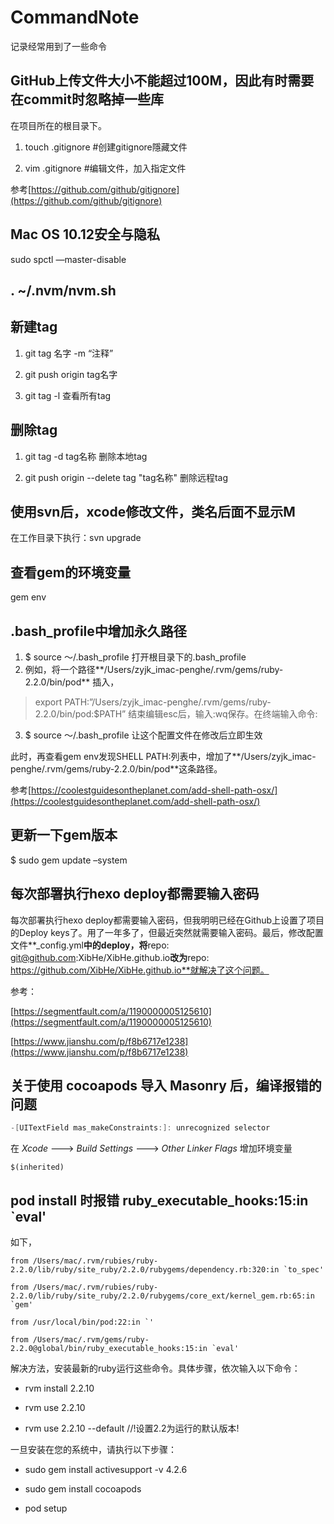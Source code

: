 # CommandNote
记录经常用到了一些命令

## GitHub上传文件大小不能超过100M，因此有时需要在commit时忽略掉一些库
在项目所在的根目录下。

1. touch  .gitignore     #创建gitignore隱藏文件  

2. vim    .gitignore     #编辑文件，加入指定文件

参考[https://github.com/github/gitignore](https://github.com/github/gitignore)

## Mac OS 10.12安全与隐私
sudo spctl —master-disable

## . ~/.nvm/nvm.sh

## 新建tag

1. git tag 名字 -m “注释”

2. git push origin tag名字

3. git tag -l  查看所有tag

## 删除tag

1. git tag -d tag名称   删除本地tag 

2. git push origin --delete tag "tag名称"  删除远程tag

## 使用svn后，xcode修改文件，类名后面不显示**M**
在工作目录下执行：svn upgrade

## 查看gem的环境变量
gem env

## .bash_profile中增加永久路径
1. $ source ～/.bash_profile 打开根目录下的.bash_profile
2. 例如，将一个路径**/Users/zyjk_imac-penghe/.rvm/gems/ruby-2.2.0/bin/pod** 插入，

> export PATH:”/Users/zyjk_imac-penghe/.rvm/gems/ruby-2.2.0/bin/pod:$PATH”
结束编辑esc后，输入:wq保存。在终端输入命令:

3. $ source ～/.bash_profile  让这个配置文件在修改后立即生效

此时，再查看gem env发现SHELL PATH:列表中，增加了**/Users/zyjk_imac-penghe/.rvm/gems/ruby-2.2.0/bin/pod**这条路径。

参考[https://coolestguidesontheplanet.com/add-shell-path-osx/](https://coolestguidesontheplanet.com/add-shell-path-osx/)

## 更新一下gem版本
$ sudo gem update –system

## 每次部署执行hexo deploy都需要输入密码

每次部署执行hexo deploy都需要输入密码，但我明明已经在Github上设置了项目的Deploy keys了。用了一年多了，但最近突然就需要输入密码。最后，修改配置文件**_config.yml**中的deploy，将**repo: git@github.com:XibHe/XibHe.github.io**改为**repo: https://github.com/XibHe/XibHe.github.io**就解决了这个问题。

参考：

[https://segmentfault.com/a/1190000005125610](https://segmentfault.com/a/1190000005125610)

[https://www.jianshu.com/p/f8b6717e1238](https://www.jianshu.com/p/f8b6717e1238)

## 关于使用 cocoapods 导入 Masonry 后，编译报错的问题

```objectivec
-[UITextField mas_makeConstraints:]: unrecognized selector

```

在 *Xcode* ---> *Build Settings* ---> *Other Linker Flags* 增加环境变量  

```
$(inherited)
```

## pod install 时报错 ruby_executable_hooks:15:in `eval'

如下，

```
from /Users/mac/.rvm/rubies/ruby-2.2.0/lib/ruby/site_ruby/2.2.0/rubygems/dependency.rb:320:in `to_spec'

from /Users/mac/.rvm/rubies/ruby-2.2.0/lib/ruby/site_ruby/2.2.0/rubygems/core_ext/kernel_gem.rb:65:in `gem'

from /usr/local/bin/pod:22:in `'

from /Users/mac/.rvm/gems/ruby-2.2.0@global/bin/ruby_executable_hooks:15:in `eval'
```

解决方法，安装最新的ruby运行这些命令。具体步骤，依次输入以下命令：

* rvm install 2.2.10

* rvm use 2.2.10

* rvm use 2.2.10 --default //!设置2.2为运行的默认版本!

一旦安装在您的系统中，请执行以下步骤：

* sudo gem install activesupport -v 4.2.6

* sudo gem install cocoapods

* pod setup





